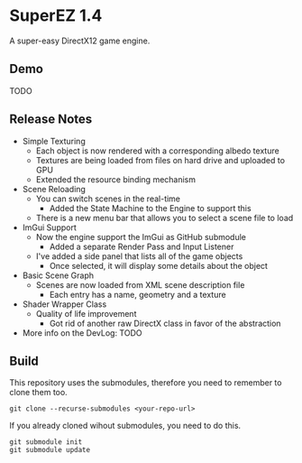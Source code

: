 # SuperEZ 1.4
 A super-easy DirectX12 game engine.

## Demo

TODO

## Release Notes
- Simple Texturing
  - Each object is now rendered with a corresponding albedo texture
  - Textures are being loaded from files on hard drive and uploaded to GPU
  - Extended the resource binding mechanism
- Scene Reloading
  - You can switch scenes in the real-time
	   - Added the State Machine to the Engine to support this
  - There is a new menu bar that allows you to select a scene file to load
- ImGui Support
  - Now the engine support the ImGui as GitHub submodule
	   - Added a separate Render Pass and Input Listener
  - I've added a side panel that lists all of the game objects
	   - Once selected, it will display some details about the object
- Basic Scene Graph
  - Scenes are now loaded from XML scene description file
	   - Each entry has a name, geometry and a texture
- Shader Wrapper Class
  - Quality of life improvement
	 - Got rid of another raw DirectX class in favor of the abstraction
- More info on the DevLog: TODO

## Build
This repository uses the submodules, therefore you need to remember to clone them too.
```
git clone --recurse-submodules <your-repo-url>
```

If you already cloned wihout submodules, you need to do this.
```
git submodule init
git submodule update
```
